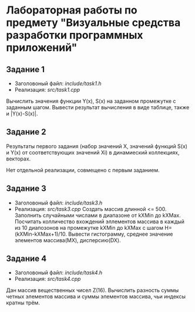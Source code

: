 # Лабораторная работы по предмету "Визуальные средства разработки программных приложений"

## Задание 1
- Заголовоный файл: *include/task1.h*
- Реализация: *src/task1.cpp*

Вычислить значения функции Y(x), S(x) на заданном промежутке с заданным шагом.
Вывести результат вычисления в виде таблице, также и |Y(x)-S(x)|.

## Задание 2
Результаты первого задания (набор значений X, значений функций S(x) и Y(x) от соответствующих значений Xi) в динамиеский коллекциях, векторах.

Нет отдельной реализации, совмещено с первым заданием.

## Задание 3
- Заголовоный файл: *include/task3.h*
- Реализация: *src/task3.cpp*
Создать массив длинной <= 500.
Заполнить случайными числами в диапазоне от kXMin до kXMax.
Посчитать колличество вхождений эллементов массива в каждый из 10 диапозонов на промежутке kXMin до kXMax с шагом H=(kXMin-kXMax+1)/10.
Вывести гистограмму, среднее значение элементов массива(MX), дисперсию(DX).

## Задание 4
- Заголовоный файл: *include/task4.h*
- Реализация: *src/task4.cpp*

Дан массив вещественных чисел Z(16).
Вычислить разность суммы четных элементов массива и суммы элементов массива, чьи индексы кратны трём.

